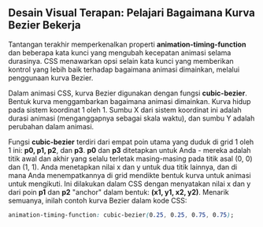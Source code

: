 ## Desain Visual Terapan: Pelajari Bagaimana Kurva Bezier Bekerja

Tantangan terakhir memperkenalkan properti **animation-timing-function** dan beberapa kata kunci yang mengubah kecepatan animasi selama durasinya. CSS menawarkan opsi selain kata kunci yang memberikan kontrol yang lebih baik terhadap bagaimana animasi dimainkan, melalui penggunaan kurva Bezier.

Dalam animasi CSS, kurva Bezier digunakan dengan fungsi **cubic-bezier**. Bentuk kurva menggambarkan bagaimana animasi dimainkan. Kurva hidup pada sistem koordinat 1 oleh 1. Sumbu X dari sistem koordinat ini adalah durasi animasi \(menganggapnya sebagai skala waktu\), dan sumbu Y adalah perubahan dalam animasi.

Fungsi **cubic-bezier** terdiri dari empat poin utama yang duduk di grid 1 oleh 1 ini: **p0, p1, p2**, dan **p3**. **p0** dan **p3** ditetapkan untuk Anda - mereka adalah titik awal dan akhir yang selalu terletak masing-masing pada titik asal \(0, 0\) dan \(1, 1\). Anda menetapkan nilai x dan y untuk dua titik lainnya, dan di mana Anda menempatkannya di grid mendikte bentuk kurva untuk animasi untuk mengikuti. Ini dilakukan dalam CSS dengan menyatakan nilai x dan y dari poin **p1** dan **p2** "anchor" dalam bentuk: **\(x1, y1, x2, y2\)**. Menarik semuanya, inilah contoh kurva Bezier dalam kode CSS:

```css
animation-timing-function: cubic-bezier(0.25, 0.25, 0.75, 0.75);
```





